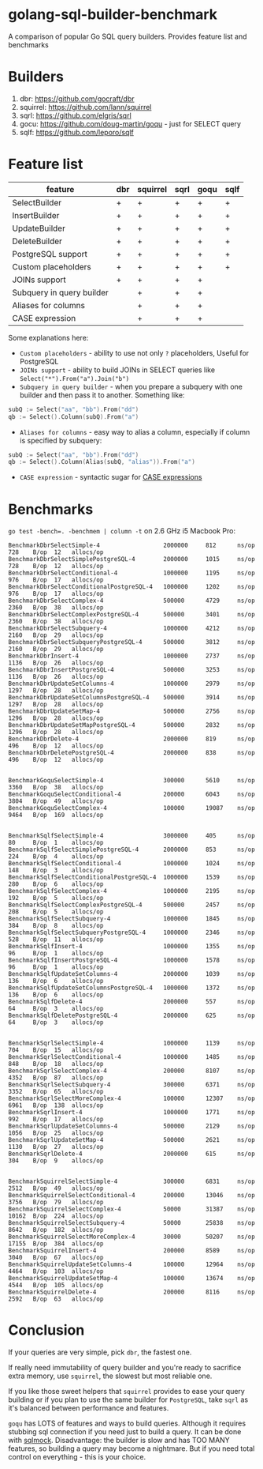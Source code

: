 golang-sql-builder-benchmark
====================

A comparison of popular Go SQL query builders. Provides feature list and benchmarks

# Builders

1. dbr: https://github.com/gocraft/dbr
2. squirrel: https://github.com/lann/squirrel
3. sqrl: https://github.com/elgris/sqrl
4. gocu: https://github.com/doug-martin/goqu - just for SELECT query
5. sqlf: https://github.com/leporo/sqlf


# Feature list

| feature                    | dbr | squirrel | sqrl | goqu | sqlf |
|----------------------------|-----|----------|------|------|------|
| SelectBuilder              | +   | +        | +    | +    | +    |
| InsertBuilder              | +   | +        | +    | +    | +    |
| UpdateBuilder              | +   | +        | +    | +    | +    |
| DeleteBuilder              | +   | +        | +    | +    | +    |
| PostgreSQL support         | +   | +        | +    | +    | +    |
| Custom placeholders        | +   | +        | +    | +    | +    |
| JOINs support              | +   | +        | +    | +    |      |
| Subquery in query builder  |     | +        | +    | +    |      |
| Aliases for columns        |     | +        | +    | +    |      |
| CASE expression            |     | +        | +    | +    |      |

Some explanations here:
- `Custom placeholders` - ability to use not only `?` placeholders, Useful for PostgreSQL
- `JOINs support` - ability to build JOINs in SELECT queries like `Select("*").From("a").Join("b")`
- `Subquery in query builder` - when you prepare a subquery with one builder and then pass it to another. Something like:
```go
subQ := Select("aa", "bb").From("dd")
qb := Select().Column(subQ).From("a")
```
- `Aliases for columns` - easy way to alias a column, especially if column is specified by subquery:
```go
subQ := Select("aa", "bb").From("dd")
qb := Select().Column(Alias(subQ, "alias")).From("a")
```
- `CASE expression` - syntactic sugar for [CASE expressions](http://dev.mysql.com/doc/refman/5.7/en/case.html)

# Benchmarks

`go test -bench=. -benchmem | column -t` on 2.6 GHz i5 Macbook Pro:

```
BenchmarkDbrSelectSimple-4                  2000000     812      ns/op  728    B/op  12   allocs/op
BenchmarkDbrSelectSimplePostgreSQL-4        2000000     1015     ns/op  728    B/op  12   allocs/op
BenchmarkDbrSelectConditional-4             1000000     1195     ns/op  976    B/op  17   allocs/op
BenchmarkDbrSelectConditionalPostgreSQL-4   1000000     1202     ns/op  976    B/op  17   allocs/op
BenchmarkDbrSelectComplex-4                 500000      4729     ns/op  2360   B/op  38   allocs/op
BenchmarkDbrSelectComplexPostgreSQL-4       500000      3401     ns/op  2360   B/op  38   allocs/op
BenchmarkDbrSelectSubquery-4                1000000     4212     ns/op  2160   B/op  29   allocs/op
BenchmarkDbrSelectSubqueryPostgreSQL-4      500000      3812     ns/op  2160   B/op  29   allocs/op
BenchmarkDbrInsert-4                        1000000     2737     ns/op  1136   B/op  26   allocs/op
BenchmarkDbrInsertPostgreSQL-4              500000      3253     ns/op  1136   B/op  26   allocs/op
BenchmarkDbrUpdateSetColumns-4              1000000     2979     ns/op  1297   B/op  28   allocs/op
BenchmarkDbrUpdateSetColumnsPostgreSQL-4    500000      3914     ns/op  1297   B/op  28   allocs/op
BenchmarkDbrUpdateSetMap-4                  500000      2756     ns/op  1296   B/op  28   allocs/op
BenchmarkDbrUpdateSetMapPostgreSQL-4        500000      2832     ns/op  1296   B/op  28   allocs/op
BenchmarkDbrDelete-4                        2000000     819      ns/op  496    B/op  12   allocs/op
BenchmarkDbrDeletePostgreSQL-4              2000000     838      ns/op  496    B/op  12   allocs/op


BenchmarkGoquSelectSimple-4                 300000      5610     ns/op  3360   B/op  38   allocs/op
BenchmarkGoquSelectConditional-4            200000      6043     ns/op  3804   B/op  49   allocs/op
BenchmarkGoquSelectComplex-4                100000      19087    ns/op  9464   B/op  169  allocs/op


BenchmarkSqlfSelectSimple-4                 3000000     405      ns/op  80     B/op  1    allocs/op
BenchmarkSqlfSelectSimplePostgreSQL-4       2000000     853      ns/op  224    B/op  4    allocs/op
BenchmarkSqlfSelectConditional-4            1000000     1024     ns/op  148    B/op  3    allocs/op
BenchmarkSqlfSelectConditionalPostgreSQL-4  1000000     1539     ns/op  280    B/op  6    allocs/op
BenchmarkSqlfSelectComplex-4                1000000     2195     ns/op  192    B/op  5    allocs/op
BenchmarkSqlfSelectComplexPostgreSQL-4      500000      2457     ns/op  208    B/op  5    allocs/op
BenchmarkSqlfSelectSubquery-4               1000000     1845     ns/op  384    B/op  8    allocs/op
BenchmarkSqlfSelectSubqueryPostgreSQL-4     1000000     2346     ns/op  528    B/op  11   allocs/op
BenchmarkSqlfInsert-4                       1000000     1355     ns/op  96     B/op  1    allocs/op
BenchmarkSqlfInsertPostgreSQL-4             1000000     1578     ns/op  96     B/op  1    allocs/op
BenchmarkSqlfUpdateSetColumns-4             2000000     1039     ns/op  136    B/op  6    allocs/op
BenchmarkSqlfUpdateSetColumnsPostgreSQL-4   1000000     1372     ns/op  136    B/op  6    allocs/op
BenchmarkSqlfDelete-4                       2000000     557      ns/op  64     B/op  3    allocs/op
BenchmarkSqlfDeletePostgreSQL-4             2000000     625      ns/op  64     B/op  3    allocs/op


BenchmarkSqrlSelectSimple-4                 1000000     1139     ns/op  704    B/op  15   allocs/op
BenchmarkSqrlSelectConditional-4            1000000     1485     ns/op  848    B/op  18   allocs/op
BenchmarkSqrlSelectComplex-4                200000      8107     ns/op  4352   B/op  87   allocs/op
BenchmarkSqrlSelectSubquery-4               300000      6371     ns/op  3352   B/op  65   allocs/op
BenchmarkSqrlSelectMoreComplex-4            100000      12307    ns/op  6961   B/op  138  allocs/op
BenchmarkSqrlInsert-4                       1000000     1771     ns/op  992    B/op  17   allocs/op
BenchmarkSqrlUpdateSetColumns-4             500000      2129     ns/op  1056   B/op  25   allocs/op
BenchmarkSqrlUpdateSetMap-4                 500000      2621     ns/op  1130   B/op  27   allocs/op
BenchmarkSqrlDelete-4                       2000000     615      ns/op  304    B/op  9    allocs/op


BenchmarkSquirrelSelectSimple-4             300000      6831     ns/op  2512   B/op  49   allocs/op
BenchmarkSquirrelSelectConditional-4        200000      13046    ns/op  3756   B/op  79   allocs/op
BenchmarkSquirrelSelectComplex-4            50000       31387    ns/op  10162  B/op  224  allocs/op
BenchmarkSquirrelSelectSubquery-4           50000       25838    ns/op  8642   B/op  182  allocs/op
BenchmarkSquirrelSelectMoreComplex-4        30000       50207    ns/op  17155  B/op  384  allocs/op
BenchmarkSquirrelInsert-4                   200000      8589     ns/op  3040   B/op  67   allocs/op
BenchmarkSquirrelUpdateSetColumns-4         100000      12964    ns/op  4464   B/op  103  allocs/op
BenchmarkSquirrelUpdateSetMap-4             100000      13674    ns/op  4544   B/op  105  allocs/op
BenchmarkSquirrelDelete-4                   200000      8116     ns/op  2592   B/op  63   allocs/op
```

# Conclusion

If your queries are very simple, pick `dbr`, the fastest one.

If really need immutability of query builder and you're ready to sacrifice extra memory, use `squirrel`, the slowest but most reliable one.

If you like those sweet helpers that `squirrel` provides to ease your query building or if you plan to use the same builder for `PostgreSQL`, take `sqrl` as it's balanced between performance and features.

`goqu` has LOTS of features and ways to build queries. Although it requires stubbing sql connection if you need just to build a query. It can be done with [sqlmock](http://github.com/DATA-DOG/go-sqlmock). Disadvantage: the builder is slow and has TOO MANY features, so building a query may become a nightmare. But if you need total control on everything - this is your choice.
